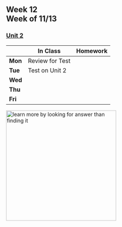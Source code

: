 ## Week 12 <br>Week of 11/13

### [Unit 2](/apcsp/curriculum/2)

  |       |In Class               |Homework   |
  |-------|---------              |---------  |
  |**Mon**|Review for Test | |
  |**Tue**|Test on Unit 2 | |
  |**Wed**| | |
  |**Thu**| | |
  |**Fri**| | |


<meta http-equiv="refresh" content="300"/>
 
<img src="https://pbs.twimg.com/media/Dqc1eRnXgAAAiR1.jpg" alt="learn more by looking for answer than finding it" height="300">
